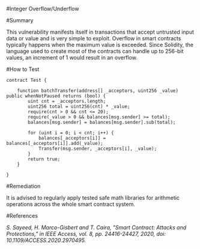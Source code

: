#Integer Overflow/Underflow

#Summary

This vulnerability manifests itself in transactions that accept untrusted input data or value and is very simple to exploit. Overflow in smart contracts typically happens when the maximum value is exceeded. Since Solidity, the language used to create most of the contracts can handle up to 256-bit values, an increment of 1 would result in an overflow.

#How to Test

```sol
contract Test {

    function batchTransfer(address[] _acceptors, uint256 _value) public whenNotPaused returns (bool) {
        uint cnt = _acceptors.length;
        uint256 total = uint256(cnt) * _value;
        require(cnt > 0 && cnt <= 20);
        require(_value > 0 && balances[msg.sender] >= total);
        balances[msg.sender] = balances[msg.sender].sub(total);

        for (uint i = 0; i < cnt; i++) {
            balances[_acceptors[i]] = balances[_acceptors[i]].add(_value);
            Transfer(msg.sender, _acceptors[i], _value);
        }
        return true;
    }

}   
```

#Remediation

It is advised to regularly apply tested safe math libraries for arithmetic operations across the whole smart contract system.

#References

*S. Sayeed, H. Marco-Gisbert and T. Caira, "Smart Contract: Attacks and Protections," in IEEE Access, vol. 8, pp. 24416-24427, 2020, doi: 10.1109/ACCESS.2020.2970495.*